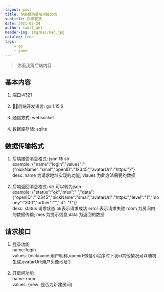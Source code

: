 ```yaml
---
layout: post
title: 你画我猜后端对接文档
subtitle: 你画我猜
date: 2021-02-24
author: samll_ant
header-img: img/mac/mac.jpg
catalog: true
tags:
    - go
    - game
---
```


> 你画我猜后端内容

## 基本内容
 1. 端口:4321 <br>
 &emsp;
 2. 后端开发语言: go 1.15.6<br>
 &emsp;
 3. 通信方式: websocket<br>
 &emsp;
 4. 数据库存储: sqlite <br>

## 数据传输格式
 1. 后端接受消息格式: json 转 str <br>
example: {"name":"login","values":"{"nickName":"smal","openID":"12345","avatarUrl":"https:"}"}<br>
desc: name 为请求地址实现的功能; vlaues 为此方法需要的数据<br>
&emsp;
 2. 后端返回消息格式: str 可以转为json <br>
example: {"status":"ok","mes":" ","data":{"openID":"12345","nickName":"smal","avatarUrl":"https:","level":"1","money":"300","orther":"","id": "1"}}<br>
desc: status 请求状态 ok表示请求成功 error 表示请求失败 room 为房间内的数据传输; mes 为提示信息;data 为返回的数据

## 请求接口
 1. 登录功能<br>
name: login<br>
values: {nickname:用户昵称,openid:微信小程序时下发id其他情况可以随机生成,avatarUrl:用户头像地址'}<br>
&emsp;
 2. 开房间功能<br>
name: room<br>
values: {new: 是否为新建房间}

